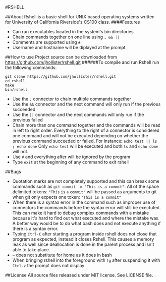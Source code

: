 #RSHELL

##About
Rshell is a basic shell for UNIX based operating systems written for University of California Riverside's CS100 class. 
####Features
* Can run executables located in the system's bin directories
* Chain commands together on one line using `; && ||`
* Comments are supported using `#`
* Username and hostname will be diplayed at the prompt

##How to use
Project source can be downloaded from https://github.com/jhollister/rshell.git
######To compile and run Rshell run the following commands:
```
git clone https://github.com/jhollister/rshell.git
cd rshell
make
bin/rshell
```
* Use the `;` connector to chain multiple commands together
* Use the `&&` connector and the next command will only run if the previous succeeded
* Use the `||` connector and the next commands will only run if the previous failed
* Chain more than one command together and the commands will be read in left to right order. Everything to the right of a connector is considered one command and will not be executed depending on whether the previous command succeeded or failed. For instance: `echo test || ls ; echo done`  Only `echo test` will be executed and both `ls` and `echo done` will not.
* Use `#` and everything after will be ignored by the program
* Type `exit` at the beginning of any command to exit rshell


##Bugs
* Quotation marks are not completely supported and this can break some commands such as `git commit -m "This is a commit"`. All of the space delimited tokens: `"This` `is` `a` `commit"` will be passed as arguments to git when git only expects one token: `"This is a commit"`
* When there is a syntax error in the command such as improper use of connectors the commands before the syntax error will still be exectuted. This can make it hard to debug complex commands with a mistake because it's hard to find out what executed and where the mistake was. A better way would be to do what bash does and not execute anything if there is a syntax error.
* Typing `Ctrl-C` after starting a program inside rshell does not close that program as expected, instead it closes Rshell. This  causes a memory leak as well since deallocation is done in the parent process and isn't able to take place.
* `~` does not substitute for home as it does in bash
* When bringing rshell into the foreground with `fg` after suspending it with `Ctrl-z` the prompt does not display


##License
All source files released under MIT license. See LICENSE file.

